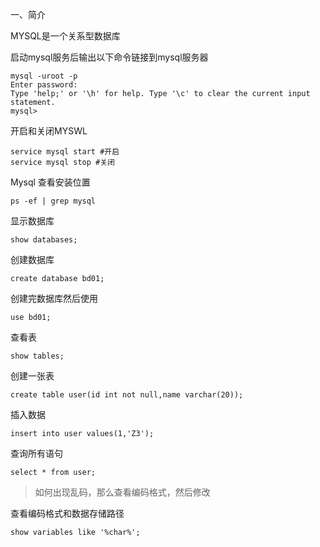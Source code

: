 一、简介

MYSQL是一个关系型数据库

启动mysql服务后输出以下命令链接到mysql服务器

```mysql
mysql -uroot -p
Enter password:
Type 'help;' or '\h' for help. Type '\c' to clear the current input statement.
mysql>
```

开启和关闭MYSWL

```mysql
service mysql start #开启
service mysql stop #关闭
```

Mysql 查看安装位置

```mysql
ps -ef | grep mysql
```

显示数据库

```
show databases;
```

创建数据库

```
create database bd01;
```

创建完数据库然后使用

```
use bd01;
```

查看表

```
show tables;
```

创建一张表

```
create table user(id int not null,name varchar(20));
```

插入数据

```mysql
insert into user values(1,'Z3');
```

查询所有语句

```
select * from user;
```

> 如何出现乱码，那么查看编码格式，然后修改

查看编码格式和数据存储路径

```
show variables like '%char%';
```

